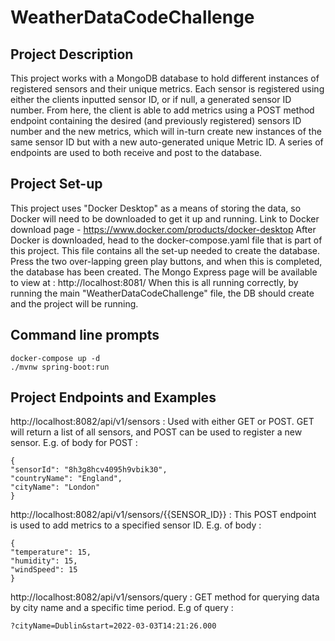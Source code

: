 # WeatherDataCodeChallenge
## Project Description
This project works with a MongoDB database to hold different instances of registered sensors and their unique metrics.
Each sensor is registered using either the clients inputted sensor ID, or if null, a generated sensor ID number. From here, the client is able to add metrics using a POST method endpoint containing the desired (and previously registered) sensors ID number and the new metrics, which will in-turn create new instances of the same sensor ID but with a new auto-generated unique Metric ID.
A series of endpoints are used to both receive and post to the database.

## Project Set-up
This project uses "Docker Desktop" as a means of storing the data, so Docker will need to be downloaded to get it up and running.
Link to Docker download page - https://www.docker.com/products/docker-desktop
After Docker is downloaded, head to the docker-compose.yaml file that is part of this project. This file contains all the set-up needed to create the database. Press the two over-lapping green play buttons, and when this is completed, the database has been created.
The Mongo Express page will be available to view at : http://localhost:8081/
When this is all running correctly, by running the main "WeatherDataCodeChallenge" file, the DB should create and the project will be running.

## Command line prompts 
```
docker-compose up -d
./mvnw spring-boot:run
```

## Project Endpoints and Examples
http://localhost:8082/api/v1/sensors : Used with either GET or POST. GET will return a list of all sensors, and POST can be used to register a new sensor. E.g. of body for POST : 
```
{
"sensorId": "8h3g8hcv4095h9vbik30",
"countryName": "England",
"cityName": "London"
}
```

http://localhost:8082/api/v1/sensors/{{SENSOR_ID}} : This POST endpoint is used to add metrics to a specified sensor ID. E.g. of body :
```
{
"temperature": 15,
"humidity": 15,
"windSpeed": 15
}
```

http://localhost:8082/api/v1/sensors/query : GET method for querying data by city name and a specific time period. E.g of query :
```
?cityName=Dublin&start=2022-03-03T14:21:26.000
```

